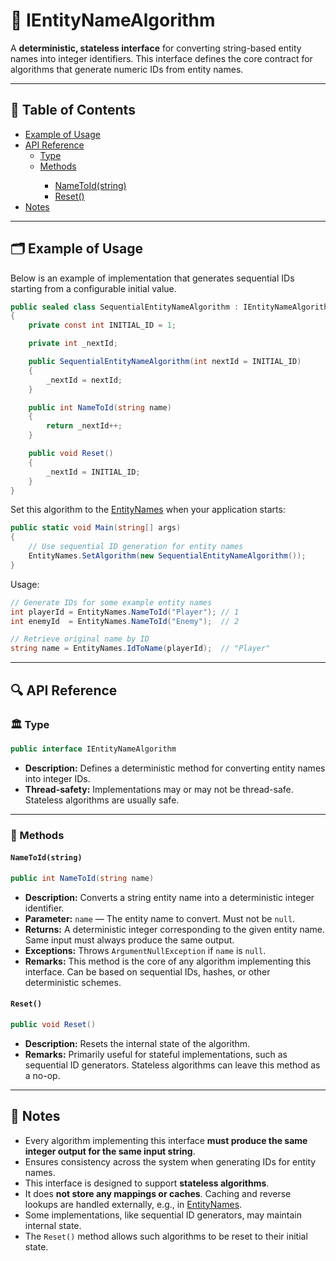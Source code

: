 # 🧩 IEntityNameAlgorithm

A **deterministic, stateless interface** for converting string-based entity names into integer identifiers. This
interface defines the core contract for algorithms that generate numeric IDs from entity names.

---

## 📑 Table of Contents

<ul>
  <li><a href="#-example-of-usage">Example of Usage</a></li>
  <li>
    <a href="#-api-reference">API Reference</a>
    <ul>
      <li><a href="#-type">Type</a></li>
      <li><a href="#-methods">Methods</a></li>
          <ul>
            <li><a href="#nametoid">NameToId(string)</a></li>
            <li><a href="#reset">Reset()</a></li>
          </ul>
    </ul>
  </li>
  <li><a href="#-notes">Notes</a></li>
</ul>

---

## 🗂 Example of Usage

Below is an example of implementation that generates sequential IDs starting from a configurable initial value.

```csharp
public sealed class SequentialEntityNameAlgorithm : IEntityNameAlgorithm
{
    private const int INITIAL_ID = 1;

    private int _nextId;

    public SequentialEntityNameAlgorithm(int nextId = INITIAL_ID) 
    { 
        _nextId = nextId;  
    } 

    public int NameToId(string name) 
    {
        return _nextId++;
    } 

    public void Reset() 
    {
        _nextId = INITIAL_ID;  
    } 
}
```

Set this algorithm to the [EntityNames](EntityNames.md) when your application starts:

```csharp
public static void Main(string[] args)
{
    // Use sequential ID generation for entity names
    EntityNames.SetAlgorithm(new SequentialEntityNameAlgorithm());
}
```

Usage:

```csharp
// Generate IDs for some example entity names
int playerId = EntityNames.NameToId("Player"); // 1
int enemyId  = EntityNames.NameToId("Enemy");  // 2

// Retrieve original name by ID
string name = EntityNames.IdToName(playerId);  // "Player"
```

---

## 🔍 API Reference

### 🏛️ Type <div id="-type"></div>

```csharp
public interface IEntityNameAlgorithm
```

- **Description:** Defines a deterministic method for converting entity names into integer IDs.
- **Thread-safety:** Implementations may or may not be thread-safe. Stateless algorithms are usually safe.

---

### 🏹 Methods

<div id="nametoid"></div>

#### `NameToId(string)`

```csharp
public int NameToId(string name)
```

- **Description:** Converts a string entity name into a deterministic integer identifier.
- **Parameter:** `name` — The entity name to convert. Must not be `null`.
- **Returns:** A deterministic integer corresponding to the given entity name. Same input must always produce the same
  output.
- **Exceptions:** Throws `ArgumentNullException` if `name` is `null`.
- **Remarks:** This method is the core of any algorithm implementing this interface. Can be based on sequential IDs,
  hashes, or other deterministic schemes.

#### `Reset()`

```csharp
public void Reset()
```

- **Description:** Resets the internal state of the algorithm.
- **Remarks:** Primarily useful for stateful implementations, such as sequential ID generators. Stateless algorithms can
  leave this method as a no-op.

---

## 📝 Notes

- Every algorithm implementing this interface **must produce the same integer output for the same input string**.
- Ensures consistency across the system when generating IDs for entity names.
- This interface is designed to support **stateless algorithms**.
- It does **not store any mappings or caches**. Caching and reverse lookups are handled externally, e.g., in
  [EntityNames](EntityNames.md).
- Some implementations, like sequential ID generators, may maintain internal state.
- The `Reset()` method allows such algorithms to be reset to their initial state.